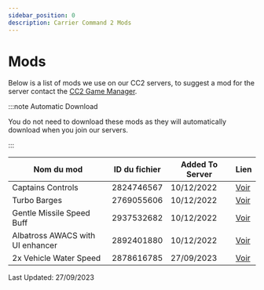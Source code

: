 ```yaml
---
sidebar_position: 0
description: Carrier Command 2 Mods
---
```


# Mods
Below is a list of mods we use on our CC2 servers, to suggest a mod for the server contact the <a href="https://trickys.gg/staffteam">CC2 Game Manager</a>.

:::note Automatic Download

You do not need to download these mods as they will automatically download when you join our servers.

:::

| Nom du mod                       | ID du fichier | Added To Server | Lien                                                                      |
| -------------------------------- | ------------- | --------------- | ------------------------------------------------------------------------- |
| Captains Controls                | 2824746567    | 10/12/2022      | [Voir](https://steamcommunity.com/sharedfiles/filedetails/?id=2824746567) |
| Turbo Barges                     | 2769055606    | 10/12/2022      | [Voir](https://steamcommunity.com/sharedfiles/filedetails/?id=2769055606) |
| Gentle Missile Speed Buff        | 2937532682    | 10/12/2022      | [Voir](https://steamcommunity.com/sharedfiles/filedetails/?id=2937532682) |
| Albatross AWACS with UI enhancer | 2892401880    | 10/12/2022      | [Voir](https://steamcommunity.com/sharedfiles/filedetails/?id=2892401880) |
| 2x Vehicle Water Speed           | 2878616785    | 27/09/2023      | [Voir](https://steamcommunity.com/sharedfiles/filedetails/?id=2824714936) |

Last Updated: 27/09/2023<!-- AA/TV Missile Rebalance    \[View\](https://steamcommunity.com/sharedfiles/filedetails/?id=2878616785) -->